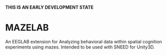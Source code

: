 **THIS IS AN EARLY DEVELOPMENT STATE**

# MAZELAB

An EEGLAB extension for Analyzing behavioral data within spatial cognition experiments using mazes.
Intended to be used with SNEED for Unity3D.


